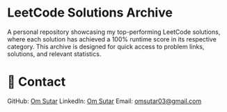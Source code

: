 # LeetCode Solutions Archive
A personal repository showcasing my top-performing LeetCode solutions, where each solution has achieved a 100% runtime score in its respective category. This archive is designed for quick access to problem links, solutions, and relevant statistics.

# 📧 Contact
GitHub: [Om Sutar](https://github.com/Omsutar03)
LinkedIn: [Om Sutar](https://www.linkedin.com/in/omsutar03/)
Email: [omsutar03@gmail.com](mailto:omsutar03@gmail.com)